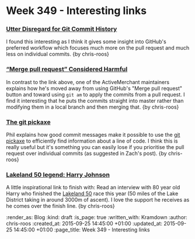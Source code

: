 Week 349 - Interesting links
============================

### [Utter Disregard for Git Commit History](http://zachholman.com/posts/git-commit-history/)

I found this interesting as I think it gives some insight into GitHub's preferred workflow which focuses much more on the pull request and much less on individual commits. {by chris-roos}


### [“Merge pull request” Considered Harmful](http://blog.spreedly.com/2014/06/24/merge-pull-request-considered-harmful/)

In contrast to the link above, one of the ActiveMerchant maintainers explains how he's moved away from using GitHub's "Merge pull request" button and toward using `git am` to apply the commits from a pull request. I find it interesting that he puts the commits straight into master rather than modifying them in a local branch and then merging that. {by chris-roos}


### [The git pickaxe](http://www.philandstuff.com/2014/02/09/git-pickaxe.html)

Phil explains how good commit messages make it possible to use the [git pickaxe][git-pickaxe] to efficiently find information about a line of code. I think this is really useful but it's something you can easily lose if you prioritise the pull request over individual commits (as suggested in Zach's post). {by chris-roos}


### [Lakeland 50 legend: Harry Johnson](http://www.montane.co.uk/news/montane-lakeland-100-50-lakelandlegend-harry-johnson)

A little inspirational link to finish with: Read an interview with 80 year old Harry who finished the [Lakeland 50][lakeland-50] race this year (50 miles of the Lake District taking in around 3000m of ascent). I love the support he receives as he comes over the finish line. {by chris-roos}


[git-pickaxe]: https://www.kernel.org/pub/software/scm/git/docs/gitdiffcore.html#_diffcore_pickaxe_for_detecting_addition_deletion_of_specified_string
[lakeland-50]: http://www.lakeland100.com/the-lakeland-50

:render_as: Blog
:kind: draft
:is_page: true
:written_with: Kramdown
:author: chris-roos
:created_at: 2015-09-25 14:45:00 +01:00
:updated_at: 2015-09-25 14:45:00 +01:00
:page_title: Week 349 - Interesting links
